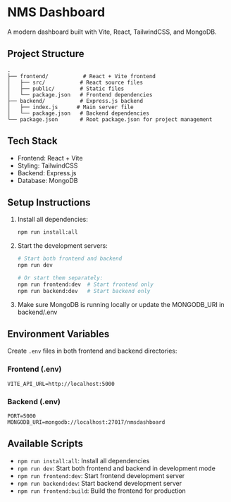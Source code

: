 # NMS Dashboard

A modern dashboard built with Vite, React, TailwindCSS, and MongoDB.

## Project Structure

```
.
├── frontend/           # React + Vite frontend
│   ├── src/           # React source files
│   ├── public/        # Static files
│   └── package.json   # Frontend dependencies
├── backend/           # Express.js backend
│   ├── index.js      # Main server file
│   └── package.json   # Backend dependencies
└── package.json       # Root package.json for project management
```

## Tech Stack

- Frontend: React + Vite
- Styling: TailwindCSS
- Backend: Express.js
- Database: MongoDB

## Setup Instructions

1. Install all dependencies:
   ```bash
   npm run install:all
   ```

2. Start the development servers:
   ```bash
   # Start both frontend and backend
   npm run dev

   # Or start them separately:
   npm run frontend:dev  # Start frontend only
   npm run backend:dev   # Start backend only
   ```

3. Make sure MongoDB is running locally or update the MONGODB_URI in backend/.env

## Environment Variables

Create `.env` files in both frontend and backend directories:

### Frontend (.env)
```
VITE_API_URL=http://localhost:5000
```

### Backend (.env)
```
PORT=5000
MONGODB_URI=mongodb://localhost:27017/nmsdashboard
```

## Available Scripts

- `npm run install:all`: Install all dependencies
- `npm run dev`: Start both frontend and backend in development mode
- `npm run frontend:dev`: Start frontend development server
- `npm run backend:dev`: Start backend development server
- `npm run frontend:build`: Build the frontend for production
